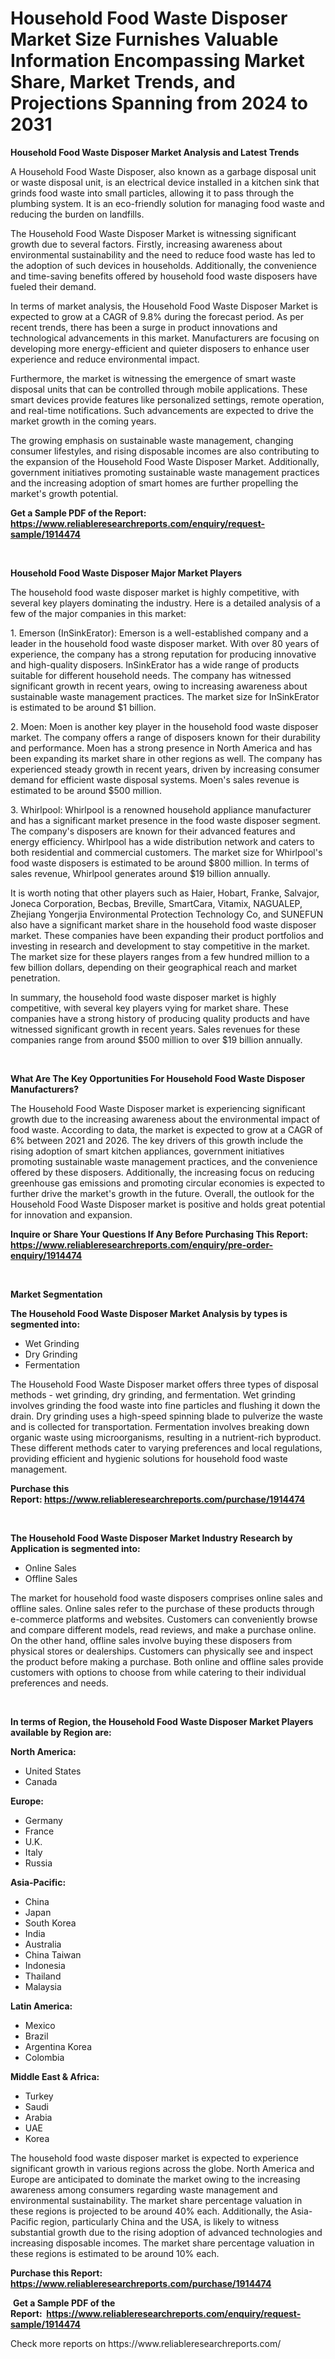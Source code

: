<p><h1>Household Food Waste Disposer Market Size Furnishes Valuable Information Encompassing Market Share, Market Trends, and Projections Spanning from 2024 to 2031</h1></p><p><strong>Household Food Waste Disposer Market Analysis and Latest Trends</strong></p>
<p><p>A Household Food Waste Disposer, also known as a garbage disposal unit or waste disposal unit, is an electrical device installed in a kitchen sink that grinds food waste into small particles, allowing it to pass through the plumbing system. It is an eco-friendly solution for managing food waste and reducing the burden on landfills.</p><p>The Household Food Waste Disposer Market is witnessing significant growth due to several factors. Firstly, increasing awareness about environmental sustainability and the need to reduce food waste has led to the adoption of such devices in households. Additionally, the convenience and time-saving benefits offered by household food waste disposers have fueled their demand.</p><p>In terms of market analysis, the Household Food Waste Disposer Market is expected to grow at a CAGR of 9.8% during the forecast period. As per recent trends, there has been a surge in product innovations and technological advancements in this market. Manufacturers are focusing on developing more energy-efficient and quieter disposers to enhance user experience and reduce environmental impact.</p><p>Furthermore, the market is witnessing the emergence of smart waste disposal units that can be controlled through mobile applications. These smart devices provide features like personalized settings, remote operation, and real-time notifications. Such advancements are expected to drive the market growth in the coming years.</p><p>The growing emphasis on sustainable waste management, changing consumer lifestyles, and rising disposable incomes are also contributing to the expansion of the Household Food Waste Disposer Market. Additionally, government initiatives promoting sustainable waste management practices and the increasing adoption of smart homes are further propelling the market's growth potential.</p></p>
<p><strong>Get a Sample PDF of the Report:&nbsp; <a href="https://www.reliableresearchreports.com/enquiry/request-sample/1914474">https://www.reliableresearchreports.com/enquiry/request-sample/1914474</a></strong></p>
<p>&nbsp;</p>
<p><strong>Household Food Waste Disposer Major Market Players</strong></p>
<p><p>The household food waste disposer market is highly competitive, with several key players dominating the industry. Here is a detailed analysis of a few of the major companies in this market:</p><p>1. Emerson (InSinkErator): Emerson is a well-established company and a leader in the household food waste disposer market. With over 80 years of experience, the company has a strong reputation for producing innovative and high-quality disposers. InSinkErator has a wide range of products suitable for different household needs. The company has witnessed significant growth in recent years, owing to increasing awareness about sustainable waste management practices. The market size for InSinkErator is estimated to be around $1 billion.</p><p>2. Moen: Moen is another key player in the household food waste disposer market. The company offers a range of disposers known for their durability and performance. Moen has a strong presence in North America and has been expanding its market share in other regions as well. The company has experienced steady growth in recent years, driven by increasing consumer demand for efficient waste disposal systems. Moen's sales revenue is estimated to be around $500 million.</p><p>3. Whirlpool: Whirlpool is a renowned household appliance manufacturer and has a significant market presence in the food waste disposer segment. The company's disposers are known for their advanced features and energy efficiency. Whirlpool has a wide distribution network and caters to both residential and commercial customers. The market size for Whirlpool's food waste disposers is estimated to be around $800 million. In terms of sales revenue, Whirlpool generates around $19 billion annually.</p><p>It is worth noting that other players such as Haier, Hobart, Franke, Salvajor, Joneca Corporation, Becbas, Breville, SmartCara, Vitamix, NAGUALEP, Zhejiang Yongerjia Environmental Protection Technology Co, and SUNEFUN also have a significant market share in the household food waste disposer market. These companies have been expanding their product portfolios and investing in research and development to stay competitive in the market. The market size for these players ranges from a few hundred million to a few billion dollars, depending on their geographical reach and market penetration.</p><p>In summary, the household food waste disposer market is highly competitive, with several key players vying for market share. These companies have a strong history of producing quality products and have witnessed significant growth in recent years. Sales revenues for these companies range from around $500 million to over $19 billion annually.</p></p>
<p>&nbsp;</p>
<p><strong>What Are The Key Opportunities For Household Food Waste Disposer Manufacturers?</strong></p>
<p><p>The Household Food Waste Disposer market is experiencing significant growth due to the increasing awareness about the environmental impact of food waste. According to data, the market is expected to grow at a CAGR of 6% between 2021 and 2026. The key drivers of this growth include the rising adoption of smart kitchen appliances, government initiatives promoting sustainable waste management practices, and the convenience offered by these disposers. Additionally, the increasing focus on reducing greenhouse gas emissions and promoting circular economies is expected to further drive the market's growth in the future. Overall, the outlook for the Household Food Waste Disposer market is positive and holds great potential for innovation and expansion.</p></p>
<p><strong>Inquire or Share Your Questions If Any Before Purchasing This Report: <a href="https://www.reliableresearchreports.com/enquiry/pre-order-enquiry/1914474">https://www.reliableresearchreports.com/enquiry/pre-order-enquiry/1914474</a></strong></p>
<p>&nbsp;</p>
<p><strong>Market Segmentation</strong></p>
<p><strong>The Household Food Waste Disposer Market Analysis by types is segmented into:</strong></p>
<p><ul><li>Wet Grinding</li><li>Dry Grinding</li><li>Fermentation</li></ul></p>
<p><p>The Household Food Waste Disposer market offers three types of disposal methods - wet grinding, dry grinding, and fermentation. Wet grinding involves grinding the food waste into fine particles and flushing it down the drain. Dry grinding uses a high-speed spinning blade to pulverize the waste and is collected for transportation. Fermentation involves breaking down organic waste using microorganisms, resulting in a nutrient-rich byproduct. These different methods cater to varying preferences and local regulations, providing efficient and hygienic solutions for household food waste management.</p></p>
<p><strong>Purchase this Report:&nbsp;<a href="https://www.reliableresearchreports.com/purchase/1914474">https://www.reliableresearchreports.com/purchase/1914474</a></strong></p>
<p>&nbsp;</p>
<p><strong>The Household Food Waste Disposer Market Industry Research by Application is segmented into:</strong></p>
<p><ul><li>Online Sales</li><li>Offline Sales</li></ul></p>
<p><p>The market for household food waste disposers comprises online sales and offline sales. Online sales refer to the purchase of these products through e-commerce platforms and websites. Customers can conveniently browse and compare different models, read reviews, and make a purchase online. On the other hand, offline sales involve buying these disposers from physical stores or dealerships. Customers can physically see and inspect the product before making a purchase. Both online and offline sales provide customers with options to choose from while catering to their individual preferences and needs.</p></p>
<p>&nbsp;</p>
<p><strong>In terms of Region, the Household Food Waste Disposer Market Players available by Region are:</strong></p>
<p>
    <p> <strong> North America: </strong>
        <ul>
            <li>United States</li>
            <li>Canada</li>
        </ul>
        </p> 
    <p> <strong> Europe: </strong>
        <ul>
            <li>Germany</li>
            <li>France</li>
            <li>U.K.</li>
            <li>Italy</li>
            <li>Russia</li>
        </ul>
        </p> 
    <p> <strong> Asia-Pacific: </strong>
        <ul>
            <li>China</li>
            <li>Japan</li>
            <li>South Korea</li>
            <li>India</li>
            <li>Australia</li>
            <li>China Taiwan</li>
            <li>Indonesia</li>
            <li>Thailand</li>
            <li>Malaysia</li>
        </ul>
        </p> 
    <p> <strong> Latin America: </strong>
        <ul>
            <li>Mexico</li>
            <li>Brazil</li>
            <li>Argentina Korea</li>
            <li>Colombia</li>
        </ul>
        </p> 
    <p> <strong> Middle East & Africa: </strong>
        <ul>
            <li>Turkey</li>
            <li>Saudi</li>
            <li>Arabia</li>
            <li>UAE</li>
            <li>Korea</li>
        </ul>
    </p>
    </p>
<p><p>The household food waste disposer market is expected to experience significant growth in various regions across the globe. North America and Europe are anticipated to dominate the market owing to the increasing awareness among consumers regarding waste management and environmental sustainability. The market share percentage valuation in these regions is projected to be around 40% each. Additionally, the Asia-Pacific region, particularly China and the USA, is likely to witness substantial growth due to the rising adoption of advanced technologies and increasing disposable incomes. The market share percentage valuation in these regions is estimated to be around 10% each.</p></p>
<p><strong>Purchase this Report: <a href="https://www.reliableresearchreports.com/purchase/1914474">https://www.reliableresearchreports.com/purchase/1914474</a></strong></p>
<p>&nbsp;<strong>Get a Sample PDF of the Report:&nbsp;&nbsp;<a href="https://www.reliableresearchreports.com/enquiry/request-sample/1914474">https://www.reliableresearchreports.com/enquiry/request-sample/1914474</a></strong></p>
<p><strong></strong></p>
<p>Check more reports on https://www.reliableresearchreports.com/</p>
